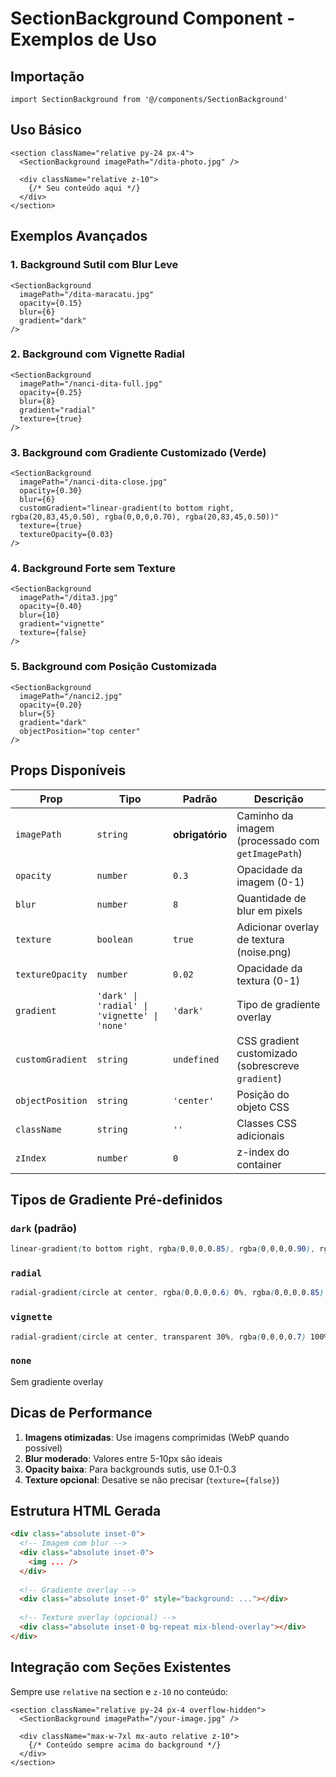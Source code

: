 # SectionBackground Component - Exemplos de Uso

## Importação

```tsx
import SectionBackground from '@/components/SectionBackground'
```

## Uso Básico

```tsx
<section className="relative py-24 px-4">
  <SectionBackground imagePath="/dita-photo.jpg" />
  
  <div className="relative z-10">
    {/* Seu conteúdo aqui */}
  </div>
</section>
```

## Exemplos Avançados

### 1. Background Sutil com Blur Leve
```tsx
<SectionBackground
  imagePath="/dita-maracatu.jpg"
  opacity={0.15}
  blur={6}
  gradient="dark"
/>
```

### 2. Background com Vignette Radial
```tsx
<SectionBackground
  imagePath="/nanci-dita-full.jpg"
  opacity={0.25}
  blur={8}
  gradient="radial"
  texture={true}
/>
```

### 3. Background com Gradiente Customizado (Verde)
```tsx
<SectionBackground
  imagePath="/nanci-dita-close.jpg"
  opacity={0.30}
  blur={6}
  customGradient="linear-gradient(to bottom right, rgba(20,83,45,0.50), rgba(0,0,0,0.70), rgba(20,83,45,0.50))"
  texture={true}
  textureOpacity={0.03}
/>
```

### 4. Background Forte sem Texture
```tsx
<SectionBackground
  imagePath="/dita3.jpg"
  opacity={0.40}
  blur={10}
  gradient="vignette"
  texture={false}
/>
```

### 5. Background com Posição Customizada
```tsx
<SectionBackground
  imagePath="/nanci2.jpg"
  opacity={0.20}
  blur={5}
  gradient="dark"
  objectPosition="top center"
/>
```

## Props Disponíveis

| Prop | Tipo | Padrão | Descrição |
|------|------|--------|-----------|
| `imagePath` | `string` | **obrigatório** | Caminho da imagem (processado com `getImagePath`) |
| `opacity` | `number` | `0.3` | Opacidade da imagem (0-1) |
| `blur` | `number` | `8` | Quantidade de blur em pixels |
| `texture` | `boolean` | `true` | Adicionar overlay de textura (noise.png) |
| `textureOpacity` | `number` | `0.02` | Opacidade da textura (0-1) |
| `gradient` | `'dark' \| 'radial' \| 'vignette' \| 'none'` | `'dark'` | Tipo de gradiente overlay |
| `customGradient` | `string` | `undefined` | CSS gradient customizado (sobrescreve `gradient`) |
| `objectPosition` | `string` | `'center'` | Posição do objeto CSS |
| `className` | `string` | `''` | Classes CSS adicionais |
| `zIndex` | `number` | `0` | z-index do container |

## Tipos de Gradiente Pré-definidos

### `dark` (padrão)
```css
linear-gradient(to bottom right, rgba(0,0,0,0.85), rgba(0,0,0,0.90), rgba(0,0,0,0.85))
```

### `radial`
```css
radial-gradient(circle at center, rgba(0,0,0,0.6) 0%, rgba(0,0,0,0.85) 100%)
```

### `vignette`
```css
radial-gradient(circle at center, transparent 30%, rgba(0,0,0,0.7) 100%)
```

### `none`
Sem gradiente overlay

## Dicas de Performance

1. **Imagens otimizadas**: Use imagens comprimidas (WebP quando possível)
2. **Blur moderado**: Valores entre 5-10px são ideais
3. **Opacity baixa**: Para backgrounds sutis, use 0.1-0.3
4. **Texture opcional**: Desative se não precisar (`texture={false}`)

## Estrutura HTML Gerada

```html
<div class="absolute inset-0">
  <!-- Imagem com blur -->
  <div class="absolute inset-0">
    <img ... />
  </div>
  
  <!-- Gradiente overlay -->
  <div class="absolute inset-0" style="background: ..."></div>
  
  <!-- Texture overlay (opcional) -->
  <div class="absolute inset-0 bg-repeat mix-blend-overlay"></div>
</div>
```

## Integração com Seções Existentes

Sempre use `relative` na section e `z-10` no conteúdo:

```tsx
<section className="relative py-24 px-4 overflow-hidden">
  <SectionBackground imagePath="/your-image.jpg" />
  
  <div className="max-w-7xl mx-auto relative z-10">
    {/* Conteúdo sempre acima do background */}
  </div>
</section>
```
